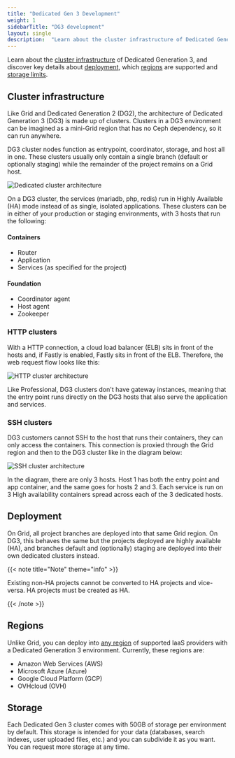 ```yaml
---
title: "Dedicated Gen 3 Development"
weight: 1
sidebarTitle: "DG3 development"
layout: single
description:  "Learn about the cluster infrastructure of Dedicated Generation 3, and discover key details about deployment, which regions are supported and storage limits."
---
```


Learn about the [cluster infrastructure](#cluster-infrastructure) of Dedicated Generation 3, and discover key details about [deployment](#deployment), which [regions](#regions) are supported and [storage limits](#storage).

## Cluster infrastructure 

Like Grid and Dedicated Generation 2 (DG2), the architecture of Dedicated Generation 3 (DG3) is made up of clusters. Clusters in a DG3 environment can be imagined as a mini-Grid region that has no Ceph dependency, so it can run anywhere. 

DG3 cluster nodes function as entrypoint, coordinator, storage, and host all in one. These clusters usually only contain a single branch (default or optionally staging) while the remainder of the project remains on a Grid host. 

![Dedicated cluster architecture](/images/dedicated/cluster-infrastructure.svg "0.50")

On a DG3 cluster, the services (mariadb, php, redis) run in Highly Available (HA) mode instead of as single, isolated applications. These clusters can be in either of your production or staging environments, with 3 hosts that run the following:

#### Containers

-   Router
-   Application
-   Services (as specified for the project)

#### Foundation

-   Coordinator agent
-   Host agent
-   Zookeeper

### HTTP clusters

With a HTTP connection, a cloud load balancer (ELB) sits in front of the hosts and, if Fastly is enabled, Fastly sits in front of the ELB. Therefore, the web request flow looks like this:

![HTTP cluster architecture](/images/dedicated/http-cluster.svg "0.50")

Like Professional, DG3 clusters don't have gateway instances, meaning that the entry point runs directly on the DG3 hosts that also serve the application and services. 

### SSH clusters

DG3 customers cannot SSH to the host that runs their containers, they can only access the containers. This connection is proxied through the Grid region and then to the DG3 cluster like in the diagram below:

![SSH cluster architecture](/images/dedicated/ssh-cluster.svg "0.50")

In the diagram, there are only 3 hosts. Host 1 has both the entry point and app container, and the same goes for hosts 2 and 3. Each service is run on 3 High availability containers spread across each of the 3 dedicated hosts.

## Deployment

On Grid, all project branches are deployed into that same Grid region. On DG3, this behaves the same but the projects deployed are highly available (HA), and branches default and (optionally) staging are deployed into their own dedicated clusters instead.

{{< note title="Note" theme="info" >}}

Existing non-HA projects cannot be converted to HA projects and vice-versa. HA projects must be created as HA.

{{< /note >}}

## Regions

Unlike Grid, you can deploy into [any region](https://docs.platform.sh/development/regions.html#regions) of supported IaaS providers with a Dedicated Generation 3 environment. Currently, these regions are:

-   Amazon Web Services (AWS)
-   Microsoft Azure (Azure)
-   Google Cloud Platform (GCP)
-   OVHcloud (OVH) 

## Storage

Each Dedicated Gen 3 cluster comes with 50GB of storage per environment by default. This storage is intended for your data (databases, search indexes, user uploaded files, etc.) and you can subdivide it as you want. You can request more storage at any time.